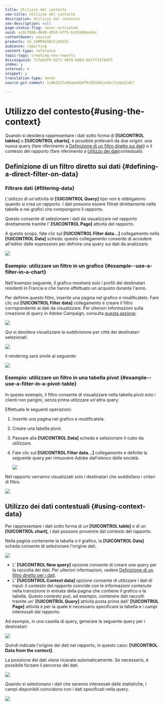 ```yaml
---
title: Utilizzo del contesto
seo-title: Utilizzo del contesto
description: Utilizzo del contesto
seo-description: null
page-status-flag: never-activated
uuid: ac8c7068-d640-4934-b7f5-bc91b98eab4c
contentOwner: sauviat
products: SG_CAMPAIGN/CLASSIC
audience: reporting
content-type: reference
topic-tags: creating-new-reports
discoiquuid: 72fe6df0-0271-48f9-bd6d-bb1ff25fbdf3
index: y
internal: n
snippet: y
translation-type: tm+mt
source-git-commit: 1c86322fa95aee024f6c691b61a10c21a9a22eb7

---
```



# Utilizzo del contesto{#using-the-context}

Quando si desidera rappresentare i dati sotto forma di **[!UICONTROL tables]** o **[!UICONTROL charts]**, è possibile prelevarli da due origini: una nuova query (fare riferimento a [Definizione di un filtro diretto sui dati](#defining-a-direct-filter-on-data)) o il contesto del rapporto (fare riferimento a [Utilizzo dei dati](#using-context-data)contestuali).

## Definizione di un filtro diretto sui dati {#defining-a-direct-filter-on-data}

### Filtrare dati {#filtering-data}

L&#39;utilizzo di un&#39;attività di **[!UICONTROL Query]** tipo non è obbligatorio quando si crea un rapporto. I dati possono essere filtrati direttamente nelle tabelle e nei grafici che compongono il rapporto.

Questo consente di selezionare i dati da visualizzare nel rapporto direttamente tramite l&#39; **[!UICONTROL Page]** attività del rapporto.

A questo scopo, fate clic sul **[!UICONTROL Filter data...]** collegamento nella **[!UICONTROL Data]** scheda: questo collegamento consente di accedere all&#39;editor delle espressioni per definire una query sui dati da analizzare.

![](assets/reporting_filter_data_from_page.png)

### Esempio: utilizzare un filtro in un grafico {#example--use-a-filter-in-a-chart}

Nell&#39;esempio seguente, il grafico mostrerà solo i profili dei destinatari residenti in Francia e che hanno effettuato un acquisto durante l&#39;anno.

Per definire questo filtro, inserite una pagina nel grafico e modificatelo. Fare clic sul **[!UICONTROL Filter data]** collegamento e creare il filtro corrispondente ai dati da visualizzare. Per ulteriori informazioni sulla creazione di query in Adobe Campaign, consulta [questa sezione](../../platform/using/about-queries-in-campaign.md).

![](assets/s_ncs_advuser_report_wizard_029.png)

Qui si desidera visualizzare la suddivisione per città dei destinatari selezionati.

![](assets/reporting_graph_with_2vars.png)

Il rendering sarà simile al seguente:

![](assets/reporting_graph_with_2vars_preview.png)

### Esempio: utilizzare un filtro in una tabella pivot {#example--use-a-filter-in-a-pivot-table}

In questo esempio, il filtro consente di visualizzare nella tabella pivot solo i clienti non parigini, senza prima utilizzare un&#39;altra query.

Effettuate le seguenti operazioni:

1. Inserite una pagina nel grafico e modificatela.
1. Creare una tabella pivot.
1. Passare alla **[!UICONTROL Data]** scheda e selezionare il cubo da utilizzare.
1. Fate clic sul **[!UICONTROL Filter data...]** collegamento e definite la seguente query per rimuovere Adobe dall&#39;elenco delle società.

   ![](assets/s_ncs_advuser_report_display_03.png)

Nel rapporto verranno visualizzati solo i destinatari che soddisfano i criteri di filtro.

![](assets/s_ncs_advuser_report_display_04.png)

## Utilizzo dei dati contestuali {#using-context-data}

Per rappresentare i dati sotto forma di un **[!UICONTROL table]** o di un **[!UICONTROL chart]**, i dati possono provenire dal contesto del rapporto.

Nella pagina contenente la tabella o il grafico, la **[!UICONTROL Data]** scheda consente di selezionare l&#39;origine dati.

![](assets/s_ncs_advuser_report_datasource_3.png)

* L&#39; **[!UICONTROL New query]** opzione consente di creare una query per la raccolta dei dati. Per ulteriori informazioni, vedere [Definizione di un filtro diretto per i dati](#defining-a-direct-filter-on-data).
* L&#39; **[!UICONTROL Context data]** opzione consente di utilizzare i dati di input: il contesto del rapporto coincide con le informazioni contenute nella transizione in entrata della pagina che contiene il grafico o la tabella. Questo contesto può, ad esempio, contenere dati raccolti tramite un&#39; **[!UICONTROL Query]** attività posta prima dell&#39; **[!UICONTROL Page]** attività e per la quale è necessario specificare la tabella e i campi interessati dal rapporto.

Ad esempio, in una casella di query, generare la seguente query per i destinatari:

![](assets/s_ncs_advuser_report_datasource_2.png)

Quindi indicate l&#39;origine dei dati nel rapporto, in questo caso: **[!UICONTROL Data from the context]**.

La posizione dei dati viene ricavata automaticamente. Se necessario, è possibile forzare il percorso dei dati.

![](assets/s_ncs_advuser_report_datasource_4.png)

Quando si selezionano i dati che saranno interessati dalle statistiche, i campi disponibili coincidono con i dati specificati nella query.

![](assets/s_ncs_advuser_report_datasource_1.png)

